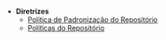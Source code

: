 - **Diretrizes**
    - [Política de Padronização do Repositório](./politicas/padronizacao.md)
    - [Políticas do Repositório](./politicas/repositorio.md)
